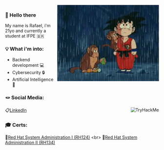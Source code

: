 
<img align="right" height="250" src="https://raw.githubusercontent.com/fwrw/fwrw/main/goku-gif.gif"  />

###

<h3 align="left">  🌟 Hello there  </h3>
<p align="left">My name is Rafael, i'm 21yo and currently a student at IFPE 🇧🇷 </p>

<h3 align="left">💡 What i'm into: </h3>
<ul>
 <li>Backend development 💻 </li>
 <li>Cybersecurity 🔒 </li>
 <li>Artificial Intelligence 🤖</li>
</ul> 


 ### 🪢 Social Media:
  📋[LinkedIn](https://www.linkedin.com/in/rafafwrw?utm_source=share&utm_campaign=share_via&utm_content=profile&utm_medium=android_app)
[<img align="right"  src="https://tryhackme-badges.s3.amazonaws.com/rafaelfwrw.png?9" alt="TryHackMe">](https://tryhackme.com/p/rafaelfwrw)


 ### 🎓 Certs:
  🧢[Red Hat System Administration I (RH124)](https://github.com/fwrw/fwrw/blob/main/Certificate%20of%20Attendance%20(RH124-9.0).pdf) 
  <br>
  🧢[Red Hat System Administration II (RH134)](https://github.com/fwrw/fwrw/blob/main/Certificate%20of%20Attendance%20(RH134-9.0).pdf) 
  




